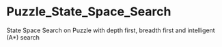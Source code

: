 # Puzzle_State_Space_Search
State Space Search on Puzzle with depth first, breadth first and intelligent (A*) search
